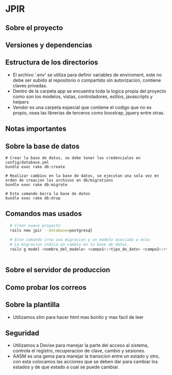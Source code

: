 # JPIR
## Sobre el proyecto

## Versiones y dependencias

## Estructura de los directorios

- El archivo '.env' se utiliza para definir variables de enviroment, este no debe ser subido al repositorio o compartido sin autorizacion, contiene claves privadas.
- Dentro de la carpeta app se encuentra toda la logica propia del proyecto como son los modelos, vistas, controladores, estilos, javascripts y helpers
- Vendor es una carpeta especial que contiene el codigo que no es propio, osea las librerias de terceros como boostrap, jquery entre otras.

## Notas importantes

## Sobre la base de datos
```
# Crear la base de datos, se debe tener las credenciales en config/database.yml
bundle exec rake db:create

# Realizar cambios en la base de datos, se ejecutan una sola vez en orden de creacion los archivos en db/migrations
bundle exec rake db:migrate

# Este comando borra la base de datos
bundle exec rake db:drop
```

## Comandos mas usados

```bash
  # Crear nuevo proyecto
  rails new jpir --database=postgresql
  
  # Este comando crea una migracion y un modelo asociado a esta
  # La migracion indica un cambio en la base de datos.
  rails g model <nombre_del_modelo> <campo1>:<tipo_de_dato> <campo2>:<tipo_de_dato>
 
```

## Sobre el servidor de produccion

## Como probar los correos

## Sobre la plantilla

- Utilizamos slim para hacer html mas bonito y mas facil de leer

## Seguridad

- Utilizamos a Devise para manejar la parte del acceso al sistema, controla el registro, recuperacion de clave, cambio y sesiones.
- AASM es una gema para manejar la transicion entre un estado y otro, con esta colocamos las acciones que se deben dar para cambiar los estados y de que estado a cual se puede cambiar.
